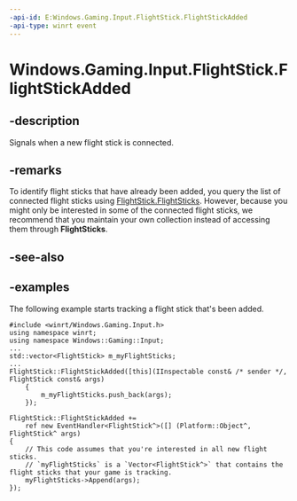 ```yaml
---
-api-id: E:Windows.Gaming.Input.FlightStick.FlightStickAdded
-api-type: winrt event
---
```


<!-- Event syntax.
static public event EventHandler FlightStickAdded<FlightStick>
-->

# Windows.Gaming.Input.FlightStick.FlightStickAdded

## -description

Signals when a new flight stick is connected.

## -remarks

To identify flight sticks that have already been added, you query the list of connected flight sticks using [FlightStick.FlightSticks](flightstick_flightsticks.md). However, because you might only be interested in some of the connected flight sticks, we recommend that you maintain your own collection instead of accessing them through **FlightSticks**.

## -see-also

## -examples

The following example starts tracking a flight stick that's been added.

```cppwinrt
#include <winrt/Windows.Gaming.Input.h>
using namespace winrt;
using namespace Windows::Gaming::Input;
...
std::vector<FlightStick> m_myFlightSticks;
...
FlightStick::FlightStickAdded([this](IInspectable const& /* sender */, FlightStick const& args)
    {
        m_myFlightSticks.push_back(args);
    });
```

```cppcx
FlightStick::FlightStickAdded += 
    ref new EventHandler<FlightStick^>([] (Platform::Object^, FlightStick^ args)
{
    // This code assumes that you're interested in all new flight sticks.
    // `myFlightSticks` is a `Vector<FlightStick^>` that contains the flight sticks that your game is tracking.
    myFlightSticks->Append(args);
});
```